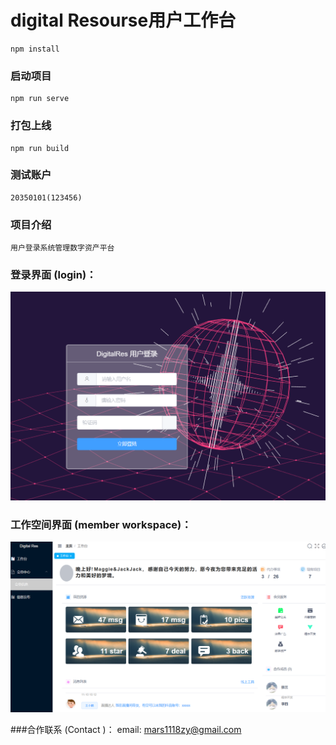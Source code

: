 # digital Resourse用户工作台

```
npm install
```

### 启动项目

```
npm run serve
```

### 打包上线

```
npm run build
```

### 测试账户

```
20350101(123456)

```

### 项目介绍

```
用户登录系统管理数字资产平台

```

### 登录界面 (login)：
![image](public/images/logininterface.png)

### 工作空间界面 (member workspace)：
![image](public/images/workspace.png)


###合作联系 (Contact )：
email: mars1118zy@gmail.com



